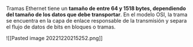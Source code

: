 Tramas Ethernet tiene un **tamaño de entre 64 y 1518 bytes, dependiendo del tamaño de los datos que debe transportar**. En el modelo OSI, la trama se encuentra en la capa de enlace responsable de la transmisión y separa el flujo de datos de bits en bloques o tramas.

![[Pasted image 20221220215252.png]]